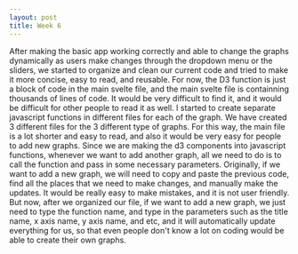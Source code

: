 ```yaml
---
layout: post
title: Week 6
---
```


After making the basic app working correctly and able to change the graphs dynamically as users make changes through the dropdown menu or the sliders, we started to organize and clean our current code and tried to make it more concise, easy to read, and reusable. For now, the D3 function is just a block of code in the main svelte file, and the main svelte file is containning thousands of lines of code. It would be very difficult to find it, and it would be difficult for other people to read it as well. I started to create separate javascript functions in different files for each of the graph. We have created 3 different files for the 3 different type of graphs. For this way, the main file is a lot shorter and easy to read, and also it would be very easy for people to add new graphs. Since we are making the d3 components into javascript functions, whenever we want to add another graph, all we need to do is to call the function and pass in some necessary parameters. Originally, if we want to add a new graph, we will need to copy and paste the previous code, find all the places that we need to make changes, and manually make the updates. It would be really easy to make mistakes, and it is not user friendly. But now, after we organized our file, if we want to add a new graph, we just need to type the function name, and type in the parameters such as the title name, x axis name, y axis name, and etc, and it will automatically update everything for us, so that even people don't know a lot on coding would be able to create their own graphs.